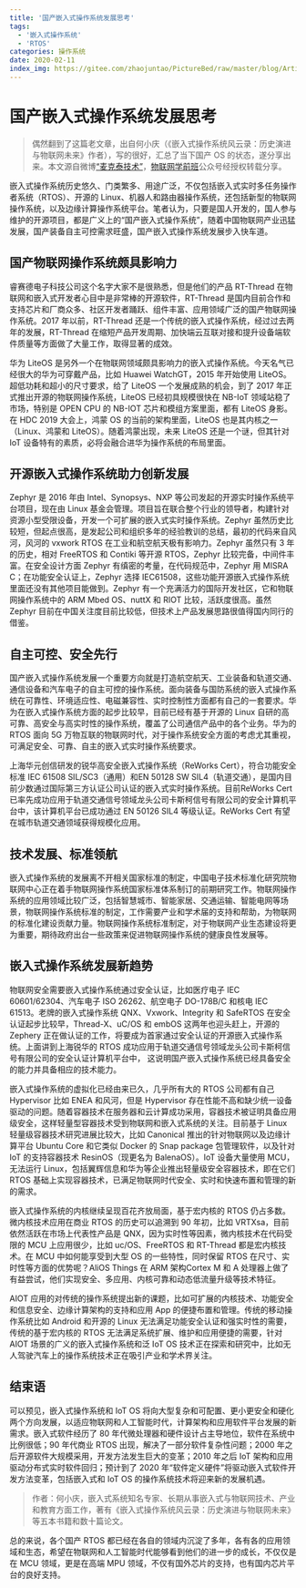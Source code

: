 ```yaml
---
title: '国产嵌入式操作系统发展思考'
tags:
  - '嵌入式操作系统'
  - 'RTOS'
categories: 操作系统
date: 2020-02-11
index_img: https://gitee.com/zhaojuntao/PictureBed/raw/master/blog/ArticleImage/processor-3079887_1280.jpg
---
```


# 国产嵌入式操作系统发展思考

> 偶然翻到了这篇老文章，出自何小庆（《嵌入式操作系统风云录：历史演进与物联网未来》作者），写的很好，汇总了当下国产 OS 的状态，遂分享出来。本文源自微博[“麦克泰技术”](https://weibo.com/ttarticle/p/show?id=2309404428436692140206)，[物联网学前班](https://mp.weixin.qq.com/s/gXWrPc0wqMqLzbViBPar2Q)公众号经授权转载分享。

嵌入式操作系统历史悠久、门类繁多、用途广泛，不仅包括嵌入式实时多任务操作者系统（RTOS）、开源的 Linux、机器人和路由器操作系统，还包括新型的物联网操作系统，以及边缘计算操作系统平台。笔者认为，只要是国人开发的，国人参与维护的开源项目，都是广义上的“国产嵌入式操作系统”，随着中国物联网产业迅猛发展，国产装备自主可控需求旺盛，国产嵌入式操作系统发展步入快车道。

## 国产物联网操作系统颇具影响力

睿赛德电子科技公司这个名字大家不是很熟悉，但是他们的产品 RT-Thread 在物联网和嵌入式开发者心目中是非常棒的开源软件，RT-Thread 是国内目前合作和支持芯片和厂商众多、社区开发者踊跃、组件丰富、应用领域广泛的国产物联网操作系统。2017 年以前，RT-Thread 还是一个传统的嵌入式操作系统，经过过去两年的发展，RT-Thread 在缩短产品开发周期、加快端云互联对接和提升设备端软件质量等方面做了大量工作，取得显著的成效。

华为 LiteOS 是另外一个在物联网领域颇具影响力的嵌入式操作系统。今天名气已经很大的华为可穿戴产品，比如 Huawei WatchGT，2015 年开始使用 LiteOS。超低功耗和超小的尺寸要求，给了 LiteOS 一个发展成熟的机会，到了 2017 年正式推出开源的物联网操作系统，LiteOS 已经初具规模很快在 NB-IoT 领域站稳了市场，特别是 OPEN CPU 的 NB-IOT 芯片和模组方案里面，都有 LiteOS 身影。在 HDC 2019 大会上，鸿蒙 OS 的当前的架构里面，LiteOS 也是其内核之一（Linux、鸿蒙和 LiteOS）。随着鸿蒙出现，未来 LiteOS 还是一个谜，但其针对 IoT 设备特有的素质，必将会融合进华为操作系统的布局里面。

## 开源嵌入式操作系统助力创新发展

Zephyr 是 2016 年由 Intel、Synopsys、NXP 等公司发起的开源实时操作系统平台项目，现在由 Linux 基金会管理。项目旨在联合整个行业的领导者，构建针对资源小型受限设备，开发一个可扩展的嵌入式实时操作系统。Zephyr 虽然历史比较短，但起点很高，是发起公司和组织多年的经验教训的总结，最初的代码来自风河，风河的 vxwork RTOS 在工业和航空航天极有影响力。Zephyr 虽然只有 3 年的历史，相对 FreeRTOS 和 Contiki 等开源 RTOS，Zephyr 比较完备，中间件丰富。在安全设计方面 Zephyr 有缜密的考量，在代码规范中，Zephyr 用 MISRA C；在功能安全认证上，Zephyr 选择 IEC61508，这些功能开源嵌入式操作系统里面还没有其他项目能做到。Zephyr 有一个充满活力的国际开发社区，它和物联网操作系统中的 ARM Mbed OS、nuttX 和 RIOT 比较，活跃度很高。虽然 Zephyr 目前在中国关注度目前比较低，但技术上产品发展思路很值得国内同行的借鉴。

## 自主可控、安全先行

国产嵌入式操作系统发展一个重要方向就是打造航空航天、工业装备和轨道交通、通信设备和汽车电子的自主可控的操作系统。面向装备与国防系统的嵌入式操作系统在可靠性、环境适应性、电磁兼容性、实时控制性方面都有自己的一套要求。华为在嵌入式操作系统方面的起步比较早，目前已经有基于开源的 Linux 自研的高可靠、高安全与高实时性的操作系统，覆盖了公司通信产品中的各个业务。华为的 RTOS 面向 5G 万物互联的物联网时代，对于操作系统安全方面的考虑尤其重视，可满足安全、可靠、自主的嵌入式实时操作系统要求。

上海华元创信研发的锐华高安全嵌入式操作系统（ReWorks Cert），符合功能安全标准 IEC 61508 SIL/SC3（通用）和EN 50128 SW SIL4（轨道交通），是国内目前少数通过国际第三方认证公司认证的嵌入式实时操作系统。目前ReWorks Cert 已率先成功应用于轨道交通信号领域龙头公司卡斯柯信号有限公司的安全计算机平台中，该计算机平台已成功通过 EN 50126 SIL4 等级认证。ReWorks Cert 有望在城市轨道交通领域获得规模化应用。

## 技术发展、标准领航

嵌入式操作系统的发展离不开相关国家标准的制定，中国电子技术标准化研究院物联网中心正在着手物联网操作系统国家标准体系制订的前期研究工作。物联网操作系统的应用领域比较广泛，包括智慧城市、智能家居、交通运输、智能电网等场景，物联网操作系统标准的制定，工作需要产业和学术届的支持和帮助，为物联网的标准化建设贡献力量。物联网操作系统标准制定，对于物联网产业生态建设将更为重要，期待政府出台一些政策来促进物联网操作系统的健康良性发展等。

## 嵌入式操作系统发展新趋势

物联网安全需要嵌入式操作系统通过安全认证，比如医疗电子 IEC 60601/62304、汽车电子 ISO 26262、航空电子 DO-178B/C 和核电 IEC 61513。老牌的嵌入式操作系统 QNX、Vxwork、Integrity 和 SafeRTOS 在安全认证起步比较早，Thread-X、uC/OS 和 embOS 这两年也迎头赶上，开源的 Zephery 正在做认证的工作，将要成为首家通过安全认证的开源嵌入式操作系统。上面讲到上海锐华的 RTOS 成功应用于轨道交通信号领域龙头公司卡斯柯信号有限公司的安全认证计算机平台中， 这说明国产嵌入式操作系统已经具备安全的能力并具备相应的技术能力。

嵌入式操作系统的虚拟化已经由来已久，几乎所有大的 RTOS 公司都有自己 Hypervisor 比如 ENEA 和风河，但是 Hypervisor 存在性能不高和缺少统一设备驱动的问题。随着容器技术在服务器和云计算成功采用，容器技术被证明具备应用级安全，这样轻量型容器技术受到物联网和嵌入式系统的关注。目前基于 Linux 轻量级容器技术研究进展比较大，比如 Canonical 推出的针对物联网以及边缘计算平台 Ubuntu Core 和它类似 Docker 的 Snap package 包管理软件，以及针对 IoT 的支持容器技术 ResinOS（现更名为 BalenaOS）。IoT 设备大量使用 MCU，无法运行 Linux，包括翼辉信息和华为等企业推出轻量级安全容器技术，即在它们 RTOS 基础上实现容器技术，已满足物联网时代安全、实时和快速布置和管理的新的需求。

嵌入式操作系统的内核继续呈现百花齐放局面，基于宏内核的 RTOS 仍占多数。微内核技术应用在商业 RTOS 的历史可以追溯到 90 年初，比如 VRTXsa，目前依然活跃在市场上代表性产品是 QNX，因为实时性等因素，微内核技术在代码受限的 MCU 上应用很少，比如 uc/OS、FreeRTOS 和 RT-Thread 都是宏内核技术。在 MCU 中如何能享受到大型 OS 的一些特性，同时保留 RTOS 在尺寸、实时性等方面的优势呢？AliOS Things 在 ARM 架构Cortex M 和 A 处理器上做了有益尝试，他们实现安全、多应用、内核可靠和动态低流量升级等技术特征。

AIOT 应用的对传统的操作系统提出新的课题，比如可扩展的内核技术、功能安全和信息安全、边缘计算架构的支持和应用 App 的便捷布置和管理。传统的移动操作系统比如 Android 和开源的 Linux 无法满足功能安全认证和强实时性的需要，传统的基于宏内核的 RTOS 无法满足系统扩展、维护和应用便捷的需要，针对 AIOT 场景的广义的嵌入式操作系统和泛 IoT OS 技术正在探索和研究中，比如无人驾驶汽车上的操作系统技术正在吸引产业和学术界关注。

## 结束语

可以预见，嵌入式操作系统和 IoT OS 将向大型复杂和可配置、更小更安全和硬化两个方向发展，以适应物联网和人工智能时代，计算架构和应用软件平台发展的新需求。嵌入式软件经历了 80 年代微处理器和硬件设计占主导地位，软件在系统中比例很低；90 年代商业 RTOS 出现，解决了一部分软件复杂性问题；2000 年之后开源软件大规模采用，开发方法发生巨大的变革；2010 年之后 IoT 架构和应用驱动分布式实时软件回归；预计到了 2020 年“软件定义硬件”将驱动嵌入式软件开发方法变革，包括嵌入式和 IoT OS 的操作系统技术将迎来新的发展机遇。

> 作者：何小庆，嵌入式系统知名专家、长期从事嵌入式与物联网技术、产业和教育方面工作，著有《嵌入式操作系统风云录：历史演进与物联网未来》等五本书籍和数十篇论文。

总的来说，各个国产 RTOS 都已经在各自的领域内沉淀了多年，各有各的应用领域和生态，希望在物联网和人工智能时代能够看到他们的进一步的成长，不仅仅是在 MCU 领域，更是在高端 MPU 领域，不仅有国外芯片的支持，也有国内芯片平台的良好支持。
